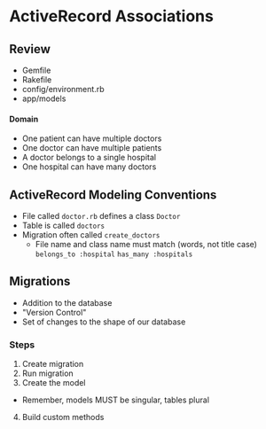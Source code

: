# ActiveRecord Associations

## Review
- Gemfile
- Rakefile
- config/environment.rb
- app/models

#### Domain
- One patient can have multiple doctors
- One doctor can have multiple patients
- A doctor belongs to a single hospital
- One hospital can have many doctors

## ActiveRecord Modeling Conventions
- File called `doctor.rb` defines a class `Doctor`
- Table is called `doctors`
- Migration often called `create_doctors`
  - File name and class name must match (words, not title case)
`belongs_to :hospital`
`has_many :hospitals`

## Migrations
- Addition to the database
- "Version Control"
- Set of changes to the shape of our database

### Steps
1. Create migration
2. Run migration
3. Create the model
  * Remember, models MUST be singular, tables plural
4. Build custom methods
